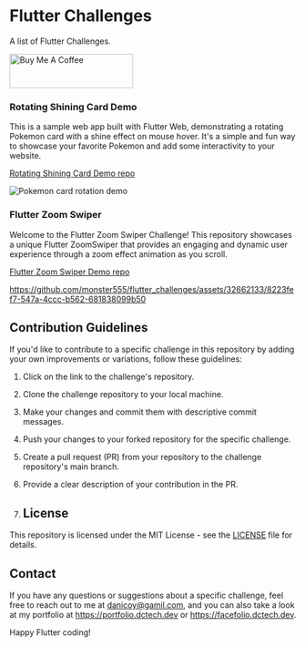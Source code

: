 # Flutter Challenges

A list of Flutter Challenges.

<a href="https://www.buymeacoffee.com/danicoy" target="_blank"><img src="https://cdn.buymeacoffee.com/buttons/v2/default-yellow.png" alt="Buy Me A Coffee" style="height: 60px !important;width: 217px !important;" ></a>

### Rotating Shining Card Demo
This is a sample web app built with Flutter Web, demonstrating a rotating Pokemon card with a shine effect on mouse hover. It's a simple and fun way to showcase your favorite Pokemon and add some interactivity to your website.

[Rotating Shining Card Demo repo](https://github.com/monster555/shining_card)

<img src="https://github.com/monster555/shining_card/blob/main/rotating shining card demo.gif" alt="Pokemon card rotation demo">

### Flutter Zoom Swiper
Welcome to the Flutter Zoom Swiper Challenge! This repository showcases a unique Flutter ZoomSwiper that provides an engaging and dynamic user experience through a zoom effect animation as you scroll.

[Flutter Zoom Swiper Demo repo](https://github.com/monster555/flutter_zoom_swiper)

https://github.com/monster555/flutter_challenges/assets/32662133/8223fef7-547a-4ccc-b562-681838099b50

## Contribution Guidelines

If you'd like to contribute to a specific challenge in this repository by adding your own improvements or variations, follow these guidelines:

1. Click on the link to the challenge's repository.

2. Clone the challenge repository to your local machine.

3. Make your changes and commit them with descriptive commit messages.

4. Push your changes to your forked repository for the specific challenge.

5. Create a pull request (PR) from your repository to the challenge repository's main branch.

6. Provide a clear description of your contribution in the PR.

7. ## License

This repository is licensed under the MIT License - see the [LICENSE](LICENSE) file for details.

## Contact

If you have any questions or suggestions about a specific challenge, feel free to reach out to me at danicoy@gamil.com, and you can also take a look at my portfolio at https://portfolio.dctech.dev or https://facefolio.dctech.dev.

Happy Flutter coding!
